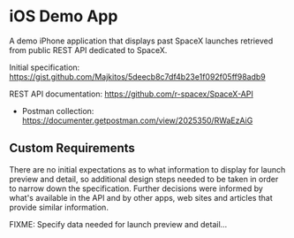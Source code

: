 # iOS Demo App

A demo iPhone application that displays past SpaceX launches retrieved from public REST API dedicated to SpaceX.

Initial specification: https://gist.github.com/Majkitos/5deecb8c7df4b23e1f092f05ff98adb9

REST API documentation: https://github.com/r-spacex/SpaceX-API
* Postman collection: https://documenter.getpostman.com/view/2025350/RWaEzAiG

## Custom Requirements

There are no initial expectations as to what information to display for launch preview and detail, so additional design steps needed to be taken in order to narrow down the specification. Further decisions were informed by what's available in the API and by other apps, web sites and articles that provide similar information.

FIXME: Specify data needed for launch preview and detail...
